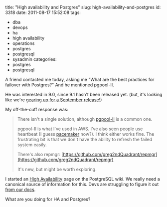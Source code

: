 title: "High availability and Postgres"
slug: high-availability-and-postgres
id: 3318
date: 2011-08-17 15:52:08
tags: 
- dba
- devops
- ha
- high availability
- operations
- postgres
- postgresql
- sysadmin
categories: 
- postgres
- postgresql

A friend contacted me today, asking me "What are the best practices for failover with Postgres?"  And he mentioned pgpool-II.

He was interested in 9.0, since 9.1 hasn't been released yet. (but, it's looking like we're [gearing up for a September release](https://twitter.com/net_snow/status/103949707700731905)!)
<!--more-->
My off-the-cuff response was: 

> There isn't a single solution, although [pgpool-II](http://pgpool.projects.postgresql.org/) is a common one.> 
> 
> pgpool-II is what I've used in AWS. I've also seen people use heartbeat (I guess [pacemaker](http://linux-ha.org/wiki/Pacemaker) now?). I think either works fine. The frustrating bit is that we don't have the ability to refresh the failed system easily. > 
> 
> There's also repmgr: [https://github.com/greg2ndQuadrant/repmgr](https://github.com/greg2ndQuadrant/repmgr)> 
> 
> It's new, but might be worth exploring.

I started an [High Availability](http://wiki.postgresql.org/wiki/High_Availability) page on the PostgreSQL wiki.  We really need a canonical source of information for this. Devs are struggling to figure it out [from our docs](http://www.postgresql.org/docs/current/static/high-availability.html).

What are you doing for HA and Postgres?
